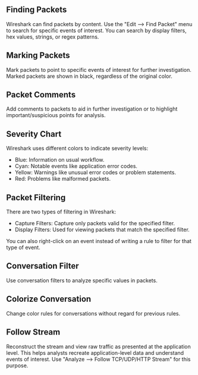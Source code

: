 ## Finding Packets

Wireshark can find packets by content. Use the "Edit --> Find Packet" menu to search for specific events of interest. You can search by display filters, hex values, strings, or regex patterns.

## Marking Packets

Mark packets to point to specific events of interest for further investigation. Marked packets are shown in black, regardless of the original color.

## Packet Comments

Add comments to packets to aid in further investigation or to highlight important/suspicious points for analysis.

## Severity Chart

Wireshark uses different colors to indicate severity levels:
- Blue: Information on usual workflow.
- Cyan: Notable events like application error codes.
- Yellow: Warnings like unusual error codes or problem statements.
- Red: Problems like malformed packets.

## Packet Filtering

There are two types of filtering in Wireshark:
- Capture Filters: Capture only packets valid for the specified filter.
- Display Filters: Used for viewing packets that match the specified filter.

You can also right-click on an event instead of writing a rule to filter for that type of event.

## Conversation Filter

Use conversation filters to analyze specific values in packets.

## Colorize Conversation

Change color rules for conversations without regard for previous rules.

## Follow Stream

Reconstruct the stream and view raw traffic as presented at the application level. This helps analysts recreate application-level data and understand events of interest. Use "Analyze --> Follow TCP/UDP/HTTP Stream" for this purpose.
